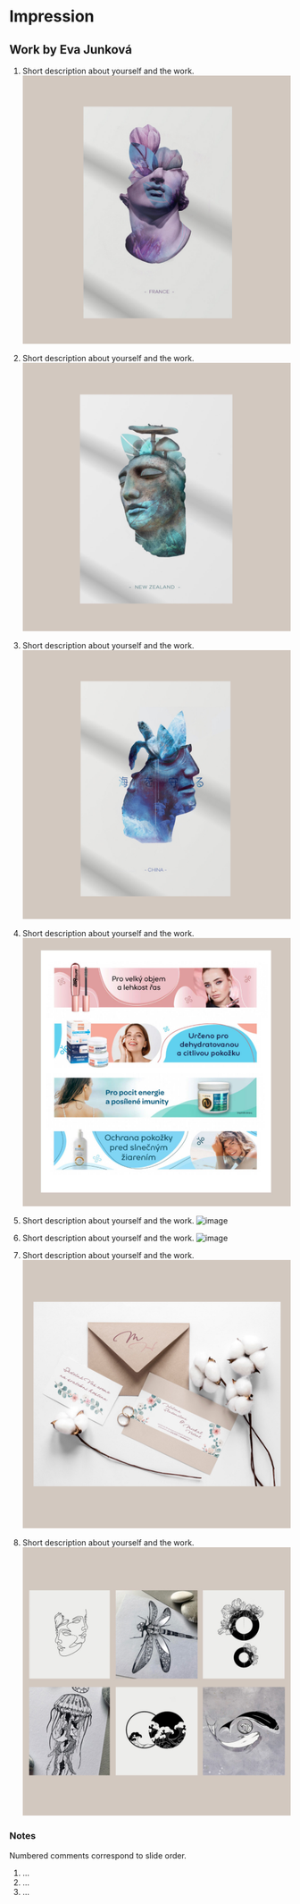 # Impression

## Work by Eva Junková

1. Short description about yourself and the work.
![image](00-composition/img/01.jpg)

2. Short description about yourself and the work.
![image](00-composition/img/02.jpg)

3. Short description about yourself and the work.
![image](00-composition/img/03.jpg)

4. Short description about yourself and the work.
![image](00-composition/img/04.jpg)

5. Short description about yourself and the work.
![image](00-composition/img/05.jpg)

6. Short description about yourself and the work.
![image](00-composition/img/06.jpg)

7. Short description about yourself and the work.
![image](00-composition/img/07.jpg)

8. Short description about yourself and the work.
![image](00-composition/img/08.jpg)

### Notes

Numbered comments correspond to slide order.

1. …
2. …
3. …
